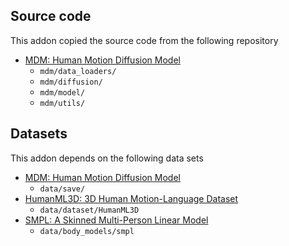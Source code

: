 
## Source code
This addon copied the source code from the following repository
- [MDM: Human Motion Diffusion Model](https://github.com/GuyTevet/motion-diffusion-model)
  - `mdm/data_loaders/`
  - `mdm/diffusion/`
  - `mdm/model/`
  - `mdm/utils/`

## Datasets
This addon depends on the following data sets
- [MDM: Human Motion Diffusion Model](https://github.com/GuyTevet/motion-diffusion-model)
  - `data/save/`
- [HumanML3D: 3D Human Motion-Language Dataset](https://github.com/EricGuo5513/HumanML3D)
  - `data/dataset/HumanML3D`
- [SMPL: A Skinned Multi-Person Linear Model](https://smpl.is.tue.mpg.de/index.html)
  - `data/body_models/smpl`
